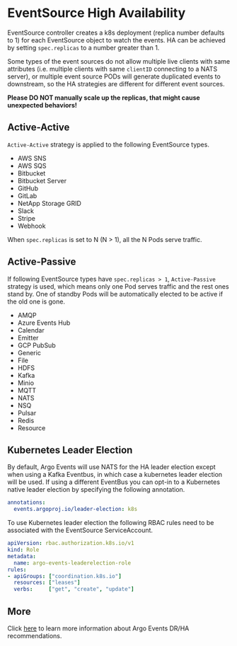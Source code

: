 # EventSource High Availability

EventSource controller creates a k8s deployment (replica number defaults to 1)
for each EventSource object to watch the events. HA can be achieved by setting
`spec.replicas` to a number greater than 1.

Some types of the event sources do not allow multiple live clients with same
attributes (i.e. multiple clients with same `clientID` connecting to a NATS
server), or multiple event source PODs will generate duplicated events to
downstream, so the HA strategies are different for different event sources.

**Please DO NOT manually scale up the replicas, that might cause unexpected
behaviors!**

## Active-Active

`Active-Active` strategy is applied to the following EventSource types.

- AWS SNS
- AWS SQS
- Bitbucket
- Bitbucket Server
- GitHub
- GitLab
- NetApp Storage GRID
- Slack
- Stripe
- Webhook

When `spec.replicas` is set to N (N > 1), all the N Pods serve traffic.

## Active-Passive

If following EventSource types have `spec.replicas > 1`, `Active-Passive`
strategy is used, which means only one Pod serves traffic and the rest ones
stand by. One of standby Pods will be automatically elected to be active if the
old one is gone.

- AMQP
- Azure Events Hub
- Calendar
- Emitter
- GCP PubSub
- Generic
- File
- HDFS
- Kafka
- Minio
- MQTT
- NATS
- NSQ
- Pulsar
- Redis
- Resource

## Kubernetes Leader Election

By default, Argo Events will use NATS for the HA leader election except when
using a Kafka Eventbus, in which case a kubernetes leader election will be used.
If using a different EventBus you can opt-in to a Kubernetes native leader
election by specifying the following annotation.
```yaml
annotations:
  events.argoproj.io/leader-election: k8s
```

To use Kubernetes leader election the following RBAC rules need to be associated
with the EventSource ServiceAccount.
```yaml
apiVersion: rbac.authorization.k8s.io/v1
kind: Role
metadata:
  name: argo-events-leaderelection-role
rules:
- apiGroups: ["coordination.k8s.io"]
  resources: ["leases"]
  verbs:     ["get", "create", "update"]
```

## More

Click [here](../dr_ha_recommendations.md) to learn more information about Argo
Events DR/HA recommendations.
